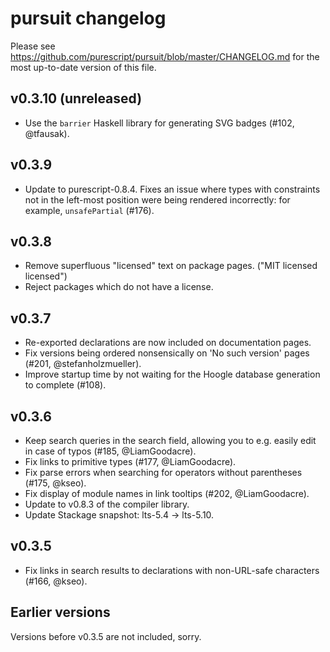 # pursuit changelog

Please see https://github.com/purescript/pursuit/blob/master/CHANGELOG.md for
the most up-to-date version of this file.

## v0.3.10 (unreleased)

* Use the `barrier` Haskell library for generating SVG badges (#102,
  @tfausak).

## v0.3.9

* Update to purescript-0.8.4. Fixes an issue where types with constraints
  not in the left-most position were being rendered incorrectly: for
  example, `unsafePartial` (#176).

## v0.3.8

* Remove superfluous "licensed" text on package pages. ("MIT licensed
  licensed")
* Reject packages which do not have a license.

## v0.3.7

* Re-exported declarations are now included on documentation pages.
* Fix versions being ordered nonsensically on 'No such version' pages (#201,
  @stefanholzmueller).
* Improve startup time by not waiting for the Hoogle database generation to
  complete (#108).

## v0.3.6

* Keep search queries in the search field, allowing you to e.g. easily edit in
  case of typos (#185, @LiamGoodacre).
* Fix links to primitive types (#177, @LiamGoodacre).
* Fix parse errors when searching for operators without parentheses (#175,
  @kseo).
* Fix display of module names in link tooltips (#202, @LiamGoodacre).
* Update to v0.8.3 of the compiler library.
* Update Stackage snapshot: lts-5.4 → lts-5.10.

## v0.3.5

* Fix links in search results to declarations with non-URL-safe characters
  (#166, @kseo).

## Earlier versions

Versions before v0.3.5 are not included, sorry.
